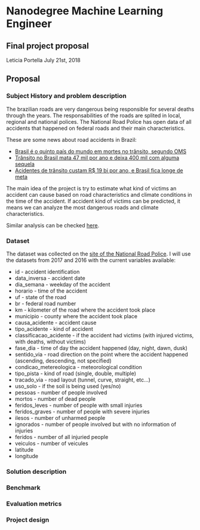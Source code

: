 # Nanodegree Machine Learning Engineer 

## Final project proposal 
Leticia Portella
July 21st, 2018

## Proposal

### Subject History and problem description

The brazilian roads are very dangerous being responsible for several deaths 
through the years. The responsabilities of the roads are splited in local, regional and 
national polices. The National Road Police has open data of all accidents that 
happened on federal roads and their main characteristics.   

These are some news about road accidents in Brazil: 

* [Brasil é o quinto país do mundo em mortes no trânsito, segundo OMS](https://www.metrojornal.com.br/foco/2017/05/01/brasil-e-o-quinto-pais-mundo-em-mortes-no-transito-segundo-oms.html)
* [Trânsito no Brasil mata 47 mil por ano e deixa 400 mil com alguma sequela](https://www1.folha.uol.com.br/seminariosfolha/2017/05/1888812-transito-no-brasil-mata-47-mil-por-ano-e-deixa-400-mil-com-alguma-sequela.shtml)
* [Acidentes de trânsito custam R$ 19 bi por ano, e Brasil fica longe de meta](https://www1.folha.uol.com.br/cotidiano/2017/11/1932336-acidentes-de-transito-custam-r-19-bi-por-ano-e-brasil-fica-longe-de-meta.shtml)

The main idea of the project is try to estimate what kind of victims an accident can 
cause based on road characteristics and climate conditions in the time of the accident.
If accident kind of victims can be predicted, it means we can analyze the most dangerous 
roads and climate characteristics. 

Similar analysis can be checked [here](http://ajith.softcomputing.net/isda-mam.pdf).


### Dataset 

The dataset was collected on the 
[site of the National Road Police](https://www.prf.gov.br/portal/dados-abertos).
I will use the datasets from 2017 and 2016 with the current variables available:

* id - accident identification
* data_inversa - accident date
* dia_semana - weekday of the accident
* horario - time of the accident
* uf - state of the road
* br - federal road number
* km - kilometer of the road where the accident took place
* municipio - county where the accident took place
* causa_acidente - accident cause
* tipo_acidente - kind of accident
* classificacao_acidente - if the accident had victims (with injured victims, with deaths, without victims)
* fase_dia - time of day the accident happened (day, night, dawn, dusk)
* sentido_via - road direction on the point where the accident happened (ascending, descending, not specified)
* condicao_metereologica - meteorological condition
* tipo_pista - kind of road (single, double, multiple)
* tracado_via - road layout (tunnel, curve, straight, etc...)
* uso_solo - if the soil is being used (yes/no)
* pessoas - number of people involved
* mortos - number of dead people
* feridos_leves - number of people with small injuries
* feridos_graves - number of people with severe injuries
* ilesos - number of unharmed people
* ignorados - number of people involved but with no information of injuries
* feridos - number of all injuried people
* veiculos - number of veicules
* latitude
* longitude


### Solution description 


### Benchmark


### Evaluation metrics 


### Project design 

